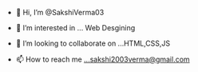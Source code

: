 - 👋 Hi, I’m @SakshiVerma03
- 👀 I’m interested in ... Web Desgining

- 💞️ I’m looking to collaborate on ...HTML,CSS,JS
- 📫 How to reach me ...sakshi2003verma@gmail.com

<!---
SakshiVerma03/SakshiVerma03 is a ✨ special ✨ repository because its `README.md` (this file) appears on your GitHub profile.
You can click the Preview link to take a look at your changes.
--->
